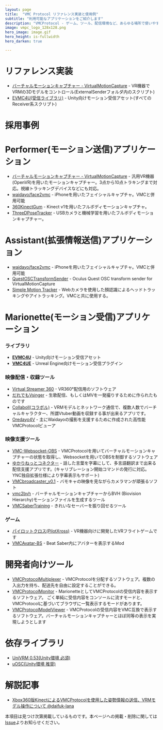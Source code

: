 ```yaml
---
layout: page
title:  "VMC Protocol リファレンス実装と使用例"
subtitle: "利用可能なアプリケーションをご紹介します"
description: "VMCProtocol - ゲーム、ツール、配信環境など、あらゆる場所で使いやすいモーションキャプチャプロトコル仕様"
image: vmpc_logo_128x128.png
hero_image: image.gif
hero_height: is-fullwidth
hero_darken: true

---
```


# リファレンス実装
- [バーチャルモーションキャプチャー - VirtualMotionCapture](https://vmc.info/) - VR機器でVRMの3Dモデルをコントロール(ExternalSenderフォルダ内のスクリプト)
- [EVMC4U(受信ライブラリ)](https://github.com/gpsnmeajp/EasyVirtualMotionCaptureForUnity) - Unity向けモーション受信アセット(すべてのReceiver系スクリプト)

# 採用事例

# Performer(モーション送信)アプリケーション
- [バーチャルモーションキャプチャー - VirtualMotionCapture](https://vmc.info/) - 汎用VR機器(OpenVR)を用いたモーションキャプチャー。3点から10点トラキングまで対応。視線トラッキングデバイスなどにも対応。
- [waidayo/face2vmc](https://booth.pm/ja/items/1779185) - iPhoneを用いたフェイシャルキャプチャ。VMCと併用可能
- [360KinectGum](https://daifuklana.booth.pm/items/2109279) - Kinect v1を用いたフルボディモーションキャプチャ。
- [ThreeDPoseTracker](https://qiita.com/yukihiko_a/items/43d09db5628334789fab) - USBカメラと機械学習を用いたフルボディモーションキャプチャー。

# Assistant(拡張情報送信)アプリケーション
- [waidayo/face2vmc](https://booth.pm/ja/items/1779185) - iPhoneを用いたフェイシャルキャプチャ。VMCと併用可能
- [QuestOSCTransformSender](https://github.com/sh-akira/QuestOSCTransformSender) - Oculus Quest OSC transform sender for VirtualMotionCapture
- [Simple Motion Tracker](https://yuki-natsuno-vt.github.io/SimpleMotionTraker/) - Webカメラを使用した顏認識によるヘッドトラッキングやアイトラッキング。VMCと共に使用する。

# Marionette(モーション受信)アプリケーション
### ライブラリ
- **[EVMC4U](https://github.com/gpsnmeajp/EasyVirtualMotionCaptureForUnity)** - Unity向けモーション受信アセット
- **[VMC4UE](https://github.com/HAL9HARUKU/VMC4UE)** - Unreal Engine向けモーション受信プラグイン

### 映像配信・収録ツール
- [Virtual Streamer 360](https://booth.pm/ja/items/1702492) - VR360°配信用のソフトウェア
- [だれでもVsinger](https://honokakaori.booth.pm/items/1768267) - 生歌配信、もしくはMVを一発撮りするために作られたものです
- [Collaboll(コラボル)](https://brother-pv.booth.pm/items/2016717) - VRMモデルとネットワーク通信で、複数人数でバーチャルキャラクター、所謂Vtuber動画を収録する事が出来るアプリです。
- [Oredayo4V](https://github.com/gpsnmeajp/Oredayo4V) - 主にWaidayoの撮影を支援するために作成された高性能VMCProtocolビューア

### 映像支援ツール
- [VMC-Websocket-OBS](https://github.com/gpsnmeajp/VMC-Websocket-OBS) - VMCProtocolを用いてバーチャルモーションキャプチャーの状態を取得し、Websocketを用いてOBSを制御するソフトウェア
- [ゆかりねっとコネクター](https://www.machanbazaar.com/%e3%82%86%e3%81%8b%e3%82%8a%e3%81%ad%e3%81%a3%e3%81%a8%e3%82%b3%e3%83%8d%e3%82%af%e3%82%bf%e3%83%bc/) - 話した言葉を字幕にして、多言語翻訳まで出来る配信支援アプリです。(キャリブレーション開始コマンドの発行に対応。YNC独自拡張仕様により字幕表示もサポート)
- [VMCbroadcaster_v0.1](https://izm.fanbox.cc/posts/1301580?utm_campaign=manage_post_page&utm_medium=share&utm_source=twitter) - バモキャの映像を見ながらカメラマンが頑張るソフト
- [vmc2bvh](https://github.com/infosia/vmc2bvh) - バーチャルモーションキャプチャーからBVH (Biovision Hierarchy)モーションファイルを生成するツール
- [VMCSaberTraining](https://fubukisakura.booth.pm/items/2374515) - きれいなセーバーを振り回せるツール

### ゲーム
- [パイロットクロス(PilotXross)](https://n-mattun.booth.pm/items/1997616) - VR機器向けに開発したVRフライトゲームです
- [VMCAvatar-BS](https://github.com/nagatsuki/VMCAvatar-BS) - Beat Saber内にアバターを表示するMod

# 開発者向けツール
- [VMCProtocolMultiplexer](https://github.com/gpsnmeajp/VMCProtocolMultiplexer) - VMCProtocolを分配するソフトウェア。複数の入出力を持ち、配送先を自由に設定することができる。
- [VMCProtocolMonitor](https://github.com/gpsnmeajp/VMCProtocolMonitor) - MarionetteとしてVMCProtocolの受信内容を表示するソフトウェア。 ごく単純に受信内容をコンソールに流すモードと、VMCProtocolに基づいてブラウザに一覧表示するモードがあります。
- [VMCProtocolModelViewer](https://github.com/gpsnmeajp/VMCProtocolModelViewer) - VMCProtocolの受信内容をVMC互換で表示するソフトウェア。バーチャルモーションキャプチャーとほぼ同等の表示を実現しようとします

# 依存ライブラリ
- [UniVRM 0.53(Unity環境 必須)](https://github.com/vrm-c/UniVRM)
- [uOSC(Unity環境 推奨)](https://github.com/hecomi/uOSC)

# 解説記事
- [Xbox360版KinectによるVMCProtocolを使用した姿勢情報の送信、VRMモデル操作について @daifuk-lana](https://qiita.com/daifuk-lana/items/c098fe9977c5e1202acb)

本項目は見つけ次第掲載しているものです。本ページへの掲載・削除に関しては[Issue](https://github.com/sh-akira/VirtualMotionCaptureProtocol/issues)よりお知らせください。  
